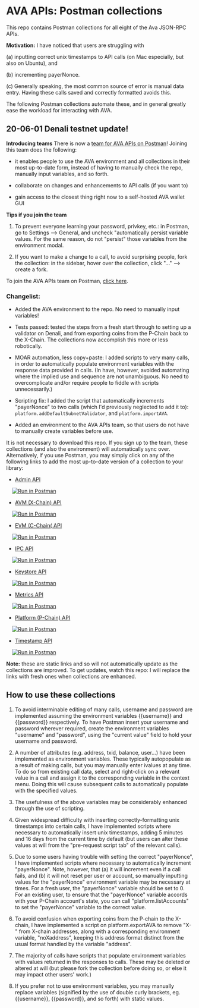 # AVA APIs: Postman collections

This repo contains Postman collections for all eight of the Ava JSON-RPC APIs.


**Motivation:** I have noticed that users are struggling with 

(a) inputting correct unix timestamps to API calls (on Mac especially, but also on Ubuntu), and 

(b) incrementing payerNonce.

(c) Generally speaking, the most common source of error is manual data entry. Having these calls saved and correctly formatted avoids this.

The following Postman collections automate these, and in general greatly ease the workload for interacting with AVA.


## 20-06-01 Denali testnet update!

**Introducing teams**
There is now a [team for AVA APIs on Postman](https://app.getpostman.com/join-team?invite_code=90f1199fc9ef3e79be5c52b7674dfcec)! Joining this team does the following:

- it enables people to use the AVA environment and all collections in their most up-to-date form, instead of having to manually check the repo, manually input variables, and so forth.

- collaborate on changes and enhancements to API calls (if you want to)

- gain access to the closest thing right now to a self-hosted AVA wallet GUI


**Tips if you join the team**

1) To prevent everyone learning your password, privkey, etc.: in Postman, go to Settings --> General, and uncheck "automatically persist variable values. For the same reason, do not "persist" those variables from the environment modal.

2) If you want to make a change to a call, to avoid surprising people, fork the collection: in the sidebar, hover over the collection, click "..." --> create a fork.


To join the AVA APIs team on Postman, [click here](https://app.getpostman.com/join-team?invite_code=90f1199fc9ef3e79be5c52b7674dfcec).


### Changelist:

- Added the AVA environment to the repo. No need to manually input variables!

- Tests passed: tested the steps from a fresh start through to setting up a validator on Denali, and from exporting coins from the P-Chain back to the X-Chain. The collections now accomplish this more or less robotically.

- MOAR automation, less copy+paste: I added scripts to very many calls, in order to automatically populate environment variables with the response data provided in calls. (In  have, however, avoided automating where the implied use and sequence are not unambiguous. No need to overcomplicate and/or require people to fiddle with scripts unnecessarily.)

- Scripting fix: I added the script that automatically increments "payerNonce" to two calls (which I'd previously neglected to add it to): `platform.addDefaultSubnetValidator`, and `platform.importAVA`.

- Added an environment to the AVA APIs team, so that users do not have to manually create variables before use. 





It is not necessary to download this repo. If you sign up to the team, these collections (and also the environment) will automatically sync over. Alternatively, if you use Postman, you may simply click on any of the following links to add the most up-to-date version of a collection to your library:


- [Admin API](https://documenter.getpostman.com/view/1224601/SztHW53B)

&nbsp;&nbsp;&nbsp;&nbsp;[![Run in Postman](https://run.pstmn.io/button.svg)](https://app.getpostman.com/run-collection/8dd8f41bc190fd42607e)


- [AVM (X-Chain) API](https://documenter.getpostman.com/view/1224601/SztHW57V)

&nbsp;&nbsp;&nbsp;&nbsp;[![Run in Postman](https://run.pstmn.io/button.svg)](https://app.getpostman.com/run-collection/269348fb38988ffa4d2f)


- [EVM (C-Chain( API](https://documenter.getpostman.com/view/1224601/SztHW57Y)

&nbsp;&nbsp;&nbsp;&nbsp;[![Run in Postman](https://run.pstmn.io/button.svg)](https://app.getpostman.com/run-collection/3ca30db566d1f4dcdf90)


- [IPC API](https://documenter.getpostman.com/view/1224601/SztHW57Z)

&nbsp;&nbsp;&nbsp;&nbsp;[![Run in Postman](https://run.pstmn.io/button.svg)](https://app.getpostman.com/run-collection/8a4f6ad5cfd004175d71)


- [Keystore API](https://documenter.getpostman.com/view/1224601/SztHW57c)

&nbsp;&nbsp;&nbsp;&nbsp;[![Run in Postman](https://run.pstmn.io/button.svg)](https://app.getpostman.com/run-collection/d82c54eebe28afb54927)


- [Metrics API](https://documenter.getpostman.com/view/1224601/SztHW5Bu)

&nbsp;&nbsp;&nbsp;&nbsp;[![Run in Postman](https://run.pstmn.io/button.svg)](https://app.getpostman.com/run-collection/25b6eed477b652661a0c)


- [Platform (P-Chain) API](https://documenter.getpostman.com/view/1224601/SztHW5Bv)

&nbsp;&nbsp;&nbsp;&nbsp;[![Run in Postman](https://run.pstmn.io/button.svg)](https://app.getpostman.com/run-collection/35c691dc2fc821d7f1a5)


- [Timestamp API](https://documenter.getpostman.com/view/1224601/SztHW5Bw)

&nbsp;&nbsp;&nbsp;&nbsp;[![Run in Postman](https://run.pstmn.io/button.svg)](https://app.getpostman.com/run-collection/0b79452b337de89a4c16)


**Note:** these are static links and so will not automatically update as the collections are improved. To get updates, watch this repo: I will replace the links with fresh ones when collections are enhanced.


## How to use these collections

1) To avoid interminable editing of many calls, username and password are implemented assuming the environment variables {{username}} and {{password}} respectively. To have Postman insert your username and password wherever required, create the environment variables "username" and "password", using the "current value" field to hold your username and password.

2) A number of attributes (e.g. address, txid, balance, user...) have been implemented as environment variables. These typically autopopulate as a result of making calls, but you may manually enter ivalues at any time. To do so from existing call data, select and right-click on a relevant value in a call and assign it to the corresponding variable in the context menu. Doing this will cause subsequent calls to automatically populate with the specified values.

3) The usefulness of the above variables may be considerably enhanced through the use of scripting.

4) Given widespread difficulty with inserting correctly-formatting unix timestamps into certain calls, I have implemented scripts where necessary to automatically insert unix timestamps, adding 5 minutes and 16 days from the current time by default (but users can alter these values at will from the "pre-request script tab" of the relevant calls).

5) Due to some users having trouble with setting the correct "payerNonce", I have implemented scripts where necessary to automatically increment "payerNonce". Note, however, that (a) it will increment even if a call fails, and (b) it will not reset per user or account, so manually inputting values for the "payerNonce" environment variable may be necessary at times. For a fresh user, the "payerNonce" variable should be set to 0. For an existing user, to ensure that the "payerNonce" variable accords with your P-Chain account's state, you can call "platform.listAccounts" to set the "payerNonce" variable to the correct value.

6) To avoid confusion when exporting coins from the P-chain to the X-chain, I have implemented a script on platform.exportAVA to remove "X-" from X-chain addresses, along with a corresponding environment variable, "noXaddress", keeping this address format distinct from the usual format handled by the variable "address".

7) The majority of calls have scripts that populate environment variables with values returned in the responses to calls. These may be deleted or altered at will (but please fork the collection before doing so, or else it may impact other users' work.)

8) If you prefer not to use environment variables, you may manually replace variables (signified by the use of double curly brackets, eg. {{username}}, {{password}}, and so forth) with static values.


